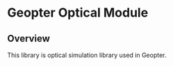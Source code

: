 # Geopter Optical Module

## Overview
This library is optical simulation library used in Geopter.



